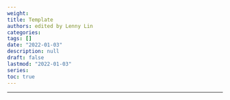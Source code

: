 ```yaml
---
weight: 
title: Template
authors: edited by Lenny Lin
categories: 
tags: []
date: "2022-01-03"
description: null
draft: false
lastmod: "2022-01-03"
series: 
toc: true
---
```


<!--more-->
---
